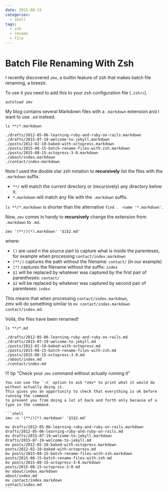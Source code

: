 ```yaml
---
date: 2015-08-15
categories:
  - shell
tags:
  - zsh
  - rename
  - file
---
```


# Batch File Renaming With Zsh

I recently discovered `zmv`, a builtin feature of zsh that makes batch file renaming, a breeze.

<!-- more -->

To use it you need to add this to your zsh configuration file (`.zshrc`).

```shell
autoload zmv
```

My blog contains several Markdown files with a `.markdown` extension and I want to use `.md` instead.

```shell
ls **/*.markdown

./drafts/2012-05-06-learning-ruby-and-ruby-on-rails.markdown
./drafts/2015-07-19-welcome-to-jekyll.markdown
./posts/2012-02-10-baked-with-octopress.markdown
./posts/2015-08-15-batch-rename-files-with-zsh.markdown
./posts/2015-08-15-octopress-3-0.markdown
./about/index.markdown
./contact/index.markdown
```

Note I used the double star zsh notation to **recursively** list the files with the `.markdown` suffix.

- `**/` will match the current directory or (recursively) any directory below it.
- `*.markdown` will match any file with the `.markdown` suffix.

`ls **/*.markdown` is shorter than the alternative `find . -name '*.markdown'`.

Now, `zmv` comes in handy to **recursively** change the extension from `.markdown` to `.md`.

```shell
zmv '(**/)(*).markdown' '$1$2.md'
```

where:

- `()` are used n the source part to capture what is inside the parenteses, for example when processing `contact/index.markdown`
- `(**/)` captures the path without the filename: `contact/` (in our example)
- `(*)` captures the filename without the suffix: `index`
- `$1` will be replaced by whatever was captured by the first pair of parentheses: `contact/`
- `$2` will be replaced by whatever was captured by second pair of parenteses: `index`

This means that when processing `contact/index.markdown`,  
_zmv_ will do something similar to `mv contact/index.markdown contact/index.md`.

Voilà, the files have been renamed!

```shell
ls **/*.md

./drafts/2012-05-06-learning-ruby-and-ruby-on-rails.md
./drafts/2015-07-19-welcome-to-jekyll.md
./posts/2012-02-10-baked-with-octopress.md
./posts/2015-08-15-batch-rename-files-with-zsh.md
./posts/2015-08-15-octopress-3-0.md
./about/index.md
./contact/index.md
```

!!! tip "Check your `zmv` command without actually running it"
    
    You can use the `-n` option to ask *zmv* to print what it would do without actually doing it.  
    This gives you an opportunity to check that everything is ok before running the command 
    to prevent you from doing a lot of back and forth only because of a typo in the command.
    
    ```shell
    zmv -n '(**/)(*).markdown' '$1$2.md'
    
    mv drafts/2012-05-06-learning-ruby-and-ruby-on-rails.markdown drafts/2012-05-06-learning-ruby-and-ruby-on-rails.md
    mv drafts/2015-07-19-welcome-to-jekyll.markdown               drafts/2015-07-19-welcome-to-jekyll.md
    mv posts/2012-02-10-baked-with-octopress.markdown             posts/2012-02-10-baked-with-octopress.md
    mv posts/2015-08-15-batch-rename-files-with-zsh.markdown      posts/2015-08-15-batch-rename-files-with-zsh.md
    mv posts/2015-08-15-octopress-3-0.markdown                    posts/2015-08-15-octopress-3-0.md
    mv about/index.markdown                                       about/index.md
    mv contact/index.markdown                                     contact/index.md
    ```
